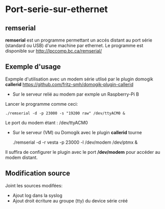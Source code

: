 Port-serie-sur-ethernet
=======================

remserial
---------

**remserial** est un programme permettant un accés distant au port série  (standard ou USB) d'une machine par ethernet. 
Le programme est disponible sur http://lpccomp.bc.ca/remserial/

Exemple d'usage
---------------

Expmple d'utilisation avec un modem série utlisé par le plugin domogik  **callerid** https://github.com/fritz-smh/domogik-plugin-callerid


* Sur le serveur relié au modem par exmple un Raspberry-Pi B

Lancer le programme comme ceci:

    ./remserial -d -p 23000 -s "19200 raw" /dev/ttyACM0 &
    
Le port du modem étant : /dev/ttyACM0


* Sur le serveur (VM) ou Domogik avec le plugin **callerid** tourne

    ./remserial -d -r vesta -p 23000 -l /dev/modem /dev/ptmx &
    
    
Il suffira de configurer le plugin avec le port **/dev/modem** pour accéder au modem distant.


Modification source
-------------------

Joint les sources modifées:

* Ajout log dans la syslog
* Ajout droit écriture au groupe (tty) du device série créé






